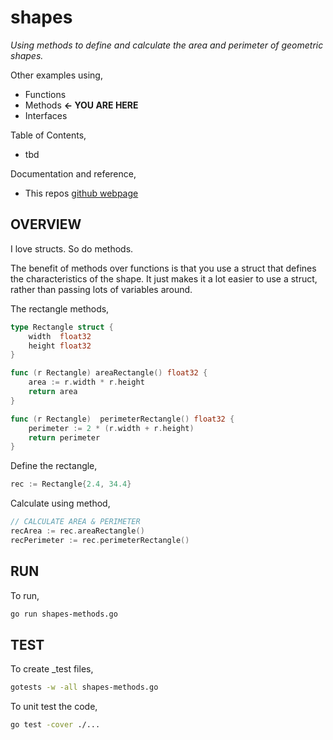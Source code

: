# shapes

_Using methods to define and calculate the area and perimeter of geometric shapes._

Other examples using,

* Functions
* Methods **<- YOU ARE HERE**
* Interfaces

Table of Contents,

* tbd

Documentation and reference,

* This repos [github webpage](https://jeffdecola.github.io/my-go-examples/)

## OVERVIEW

I love structs. So do methods.

The benefit of methods over functions is that you use a struct that defines
the characteristics of the shape. It just makes it a lot easier to use a
struct, rather than passing lots of variables around.

The rectangle methods,

```go
type Rectangle struct {
    width  float32
    height float32
}

func (r Rectangle) areaRectangle() float32 {
    area := r.width * r.height
    return area
}

func (r Rectangle)  perimeterRectangle() float32 {
    perimeter := 2 * (r.width + r.height)
    return perimeter
}
```

Define the rectangle,

```go
rec := Rectangle{2.4, 34.4}
```

Calculate using method,

```go
// CALCULATE AREA & PERIMETER
recArea := rec.areaRectangle()
recPerimeter := rec.perimeterRectangle()
```

## RUN

To run,

```bash
go run shapes-methods.go
```

## TEST

To create _test files,

```bash
gotests -w -all shapes-methods.go
```

To unit test the code,

```bash
go test -cover ./... 
```
